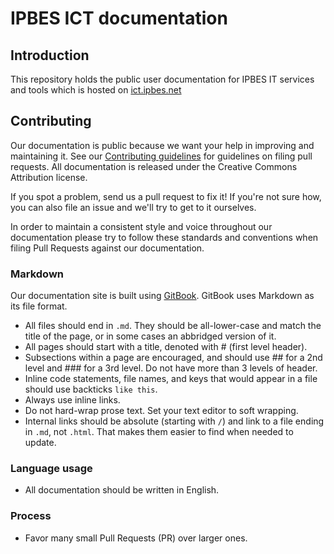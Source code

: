 # IPBES ICT documentation

## Introduction

This repository holds the public user documentation for IPBES IT services and tools which is hosted on [ict.ipbes.net](https://ict.ipbes.net)

## Contributing

Our documentation is public because we want your help in improving and maintaining it. See our [Contributing guidelines](https://docs.ipbes.net/introduction/contributing-to-the-ipbes-user-documentation) for guidelines on filing pull requests. All documentation is released under the Creative Commons Attribution license.

If you spot a problem, send us a pull request to fix it! If you're not sure how, you can also file an issue and we'll try to get to it ourselves.

In order to maintain a consistent style and voice throughout our documentation please try to follow these standards and conventions when filing Pull Requests against our documentation.

### Markdown

Our documentation site is built using [GitBook](https://github.com/GitbookIO/gitbook/). GitBook uses Markdown as its file format.

* All files should end in `.md`. They should be all-lower-case and match the title of the page, or in some cases an abbridged version of it.
* All pages should start with a title, denoted with \# \(first level header\).
* Subsections within a page are encouraged, and should use \#\# for a 2nd level and \#\#\# for a 3rd level. Do not have more than 3 levels of header.
* Inline code statements, file names, and keys that would appear in a file should use backticks `like this`.
* Always use inline links.
* Do not hard-wrap prose text. Set your text editor to soft wrapping.
* Internal links should be absolute \(starting with `/`\) and link to a file ending in `.md`, not `.html`. That makes them easier to find when needed to update.

### Language usage

* All documentation should be written in English.

### Process

* Favor many small Pull Requests \(PR\) over larger ones.